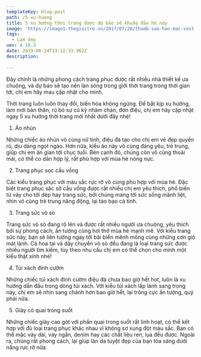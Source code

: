 ```yaml
---
templateKey: blog-post
path: /5-xu-huong
title: 5 xu hướng thời trang được dự báo sẽ khuấy đảo hè này
image: 'https://image1.thegioitre.vn/2017/07/20/thumb-sao-han-mac-vest.jpg' 
tags:
  - Lam dep
uev: 4.18.3
date: 2019-06-24T13:12:33.962Z
description:
 
---
```



Đây chính là những phong cách trang phục được rất nhiều nhà thiết kế ưa chuộng, và dự báo sẽ tạo nên làn sóng trong giới thời trang trong thời gian tới, chị em hãy mau cập nhật cho mình.

Thời trang luôn luôn thay đổi, biến hóa không ngừng. Để bắt kịp xu hướng, làm mới bản thân, rũ bỏ sự cũ kỹ nhàm chán, đơn điệu, chị em hãy cập nhật ngay 5 xu hướng thời trang mới nhất dưới đây nhé!

1. Áo nhún


Những chiếc áo nhún vô cùng nữ tính, điệu đà tạo cho chị em vẻ đẹp quyến rũ, dịu dàng ngọt ngào. Hơn nữa, kiểu áo này vô cùng đáng yêu, trẻ trung, giúp chị em ăn gian tới chục tuổi. Bên cạnh đó, chúng còn vô cùng thoải mái, có thể co dãn hợp lý, rất phù hợp với mùa hè nóng nực.

2. Trang phục sọc cầu vồng


Các kiểu trang phục với màu sắc rực rỡ vô cùng phù hợp với mùa hè. Đặc biệt trang phục sặc sỡ cầu vồng được rất nhiều chị em yêu thích, phổ biến từ váy cho tới dép hay trang sức, bởi chúng mang tới sức sống mãnh liệt, nhìn vô cùng trẻ trung năng động, lại táo bạo cá tính.

3. Trang sức vỏ sò


Trang sức vỏ sò đang rộ lên và được rất nhiều người ưa chuộng, yêu thích bởi sự phong cách, ấn tượng cùng hơi thở mùa hè mạnh mẽ. Với kiểu trang sức này, bạn sẽ liên tưởng ngay tới bãi biển mênh mông cùng những cơn gió mát lành. Cả hoa tai và dây chuyển vò sò đều đang là loại trang sức được nhiều người tìm kiếm, tùy theo nhu cầu chị em có thể chọn cho mình một kiểu thật xinh nhé!

4. Túi xách đính cườm

Những chiếc túi xách đính cườm điệu đà chưa bao giờ hết hot, luôn là xu hướng dẫn đầu trong dòng túi xách. Với kiểu túi xách lấp lánh sang trọng này, chị em sẽ nhìn sang chảnh hơn bao giờ hết, lại trông cực ấn tượng, quý phái nữa.

5. Giày có quai trong suốt


Những chiếc giày cao gót với phần quai trong suốt rất linh hoạt, có thể kết hợp với đủ loại trang phục khác nhau vì không sợ xung đột màu sắc. Bạn có thể mặc váy dài, váy ngắn, denim hay các chất liệu ren, lụa đều được. Ngoài ra, chúng rất phong cách, lại giúp làn da tuyệt đẹp của bạn tỏa sáng dưới nắng rực rỡ nữa.